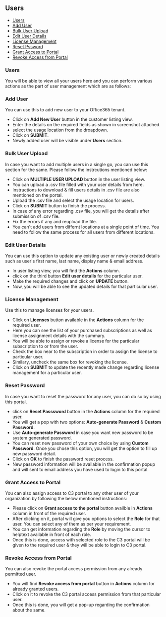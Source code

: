 ## Users
<!-- TOC -->

* [Users](/doc/users.md#users)  
* [Add User](/doc/users.md#add-user)  
* [Bulk User Upload](/doc/users.md#bulk-user-upload)  
* [Edit User Details](/doc/users.md#edit-user-details)  
* [License Management](/doc/users.md#license-management)  
* [Reset Pssword](/doc/users.md#reset-password)  
* [Grant Access to Portal](/doc/users.md#grant-access-to-portal)  
* [Revoke Access from Portal](/doc/users.md#revoke-access-from-portal)  
    
<!-- TOC -->

### Users  
You will be able to view all your users here and you can perform various actions as the part of user management which are as follows:   

### Add User  
You can use this to add new user to your Office365 tenant.  
* Click on **Add New User** button in the customer listing view.  
* Enter the details on the required fields as shown in screenshot attached.  
* select the usage location from the droapdown.
* Click on **SUBMIT**.
* Newly added user will be visible under **Users** section.

### Bulk User Upload  
In case you want to add multiple users in a single go, you can use this section for the same.  Please follow the instrcutions mentioned below:    
* Click on **MULTIPLE USER UPLOAD** button in the user listing view. 
* You can upload a .csv file filled with your user details from here.  
* Instructions to download & fill users details in .csv file are also mentioned on the portal.  
* Upload the .csv file and select the usage location for users.  
* Click on **SUBMIT** button to finish the process.  
* In case of any error regarding .csv file, you will get the details after submission of .csv file.  
* Fix the errors if any and reupload the file.  
* You can't add users from differnt locations at a single point of time. You need to follow the same process for all users from different locations.  


### Edit User Details  
You can use this option to update any existing user or newly created details such as user's first name, last name, display name & email address.  
* In user listing view, you will find the **Actions** column.  
* click on the third button **Edit user details** for the particular user.  
* Make the required changes and click on **UPDATE** button.  
* Now, you will be able to see the updated details for that particular user.

### License Management  
Use this  to manage licenses for your users.  
* Click on **Licenses** button available in the **Actions** column for the required user.  
* Here you can see the list of your purchased subscriptions as well as license assignment details with the summary.   
* You will be able to assign or revoke a license for the particular subscription to or from the user.  
* Check the box near to the subscription in order to assign the license to particular user.  
* Similary, uncheck the same box for revoking the license.  
* Click on **SUBMIT** to update the recently made change regarding license management for a particular user.  

### Reset Password  
In case you want to reset the password for any user, you can do so by using this portal.    
* click on **Reset Passsword** button in the **Actions** column for the required user.  
* You will get a pop with two options: **Auto-generate Password** & **Custom Password**.  
* Use **Auto-generate Password** in case you want new password to be system generated password.  
* You can reset new password of your own choice by using **Custom Password**. Once you chose this option, you will get the option to fill up new password detail.  
* Click on **OK** to finish the password reset process.
* New password information will be available in the confirmation popup and will sent to email address you have used to login to this portal.  

### Grant Access to Portal    
You can also assign access to C3 portal to any other user of your organization by following the below mentioned instructions:  
* Please click on **Grant access to the portal** button availble in **Actions** column in front of the required user.  
* After clicking on it, portal will give you options to select the **Role** for that user. You can select any of them as per your requirement.  
* You can get information regarding the **Role** by moving the cursor to helptext available in front of each role.
* Once this is done, access with selected role to the C3 portal will be given to the required user & they will be able to login to C3 portal.  

### Revoke Access from Portal  
You can also revoke the portal access permission from any already permitted user.  
* You will find **Revoke access from portal** button in **Actions** column for already granted users.  
* Click on it to revoke the C3 portal access permission from that particular user.  
* Once this is done, you will get a pop-up regarding the confirmation about the same.  


